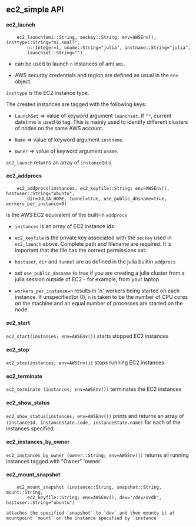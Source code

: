 ## ec2_simple API

#### ec2_launch

```
    ec2_launch(ami::String, seckey::String; env=AWSEnv(), insttype::String="m1.small", 
        n::Integer=1, uname::String="julia", instname::String="julia", 
        launchset::String="")
```

- can be used to launch `n` instances of ami `ami`. 

- AWS security credentials and region are defined as usual in the `env` object.

`insttype` is the EC2 instance type.

The created instances are tagged with the following keys:

- `LaunchSet` => value of keyword argument `launchset`. If `""`, current datetime is used to tag. This is mainly used to 
    identify different clusters of nodes on the same AWS account.
    
- `Name` => value of keyword argument `instname`.    

- `Owner` => value of keyword argument `uname`.    

`ec2_launch` returns an array of `instanceId` s    
    

#### ec2_addprocs
    
```
    ec2_addprocs(instances, ec2_keyfile::String; env=AWSEnv(), hostuser::String="ubuntu", 
        dir=JULIA_HOME, tunnel=true, use_public_dnsname=true, workers_per_instance=0)
```

is the AWS:EC2 equivalent of the built-in `addprocs`

- `instances` is an array of EC2 instance ids
- `ec2_keyfile` is the private key associated with the `seckey` used in `ec2_launch` above.  Complete path and filename are required. It is 
  important that the file has the correct permissions set. 

-  `hostuser`, `dir` and `tunnel` are as defined in the julia builtin `addprocs`
- set `use_public_dnsname` to true if you are creating a julia cluster from a julia session outside of EC2 - for example, from your laptop.
- `workers_per_instance=n` results in 'n' workers being started on each instance. If unspecified(or 0), `n` is taken to be the number of 
  CPU cores on the machine and an equal number of processes are started on the node. 
    

#### ec2_start

 `ec2_start(instances; env=AWSEnv())` starts stopped EC2 instances


#### ec2_stop

 `ec2_stop(instances; env=AWSEnv())` stops running EC2 instances

#### ec2_terminate

 `ec2_terminate (instances; env=AWSEnv())` terminates the EC2 instances


#### ec2_show_status

 `ec2_show_status(instances; env=AWSEnv())` prints and returns an array of `(instanceId, instanceState.code, instanceState.name)` for each of the instances specified.


#### ec2_instances_by_owner

 `ec2_instances_by_owner (owner::String; env=AWSEnv())` returns all running instances tagged with "Owner" 'owner'

#### ec2_mount_snapshot

```
    ec2_mount_snapshot (instance::String, snapshot::String, mount::String, 
        ec2_keyfile::String; env=AWSEnv(), dev="/dev/xvdh", hostuser::String="ubuntu")
```
    
    attaches the specified `snapshot` to `dev` and then mounts it at mountpoint `mount` on the instance specified by `instance`
